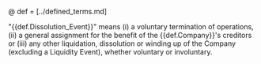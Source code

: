 @ def = [../defined_terms.md]

"{{def.Dissolution_Event}}" means (i) a voluntary termination of operations, (ii) a general assignment for the benefit of the {{def.Company}}'s creditors or (iii) any other liquidation, dissolution or winding up of the Company (excluding a Liquidity Event), whether voluntary or involuntary.